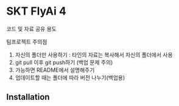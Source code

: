 # SKT FlyAi 4

코드 및 자료 공유 용도

팀프로젝트 주의점

1. 자신의 폴더만 사용하기 : 타인의 자료는 복사해서 자신의 폴더에서 사용
2. git pull 이후 git push하기 (백업 문제 주의)
3. 가능하면 README에서 설명해주기
4. 업데이트할 때는 폴더에 따라 버전 나누기(백업용)

## Installation
